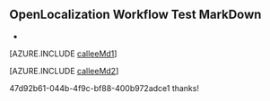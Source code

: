 ## OpenLocalization Workflow Test MarkDown
* 

[AZURE.INCLUDE [calleeMd1](calleeMd1.md)]



[AZURE.INCLUDE [calleeMd2](calleeMd2.md)]

47d92b61-044b-4f9c-bf88-400b972adce1 
thanks!